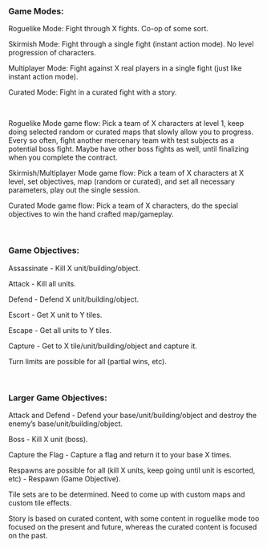 ### **Game Modes:**

Roguelike Mode: Fight through X fights. Co-op of some sort.

Skirmish Mode: Fight through a single fight (instant action mode). No level progression of characters.

Multiplayer Mode: Fight against X real players in a single fight (just like instant action mode).

Curated Mode: Fight in a curated fight with a story.

<br>

Roguelike Mode game flow: Pick a team of X characters at level 1, keep doing selected random or curated maps that slowly allow you to progress. Every so often, fight another mercenary team with test subjects as a potential boss fight. Maybe have other boss fights as well, until finalizing when you complete the contract.

Skirmish/Multiplayer Mode game flow: Pick a team of X characters at X level, set objectives, map (random or curated), and set all necessary parameters, play out the single session.

Curated Mode game flow: Pick a team of X characters, do the special objectives to win the hand crafted map/gameplay.

<br>

### **Game Objectives:**

Assassinate - Kill X unit/building/object.

Attack - Kill all units.

Defend - Defend X unit/building/object.

Escort - Get X unit to Y tiles.

Escape - Get all units to Y tiles.

Capture - Get to X tile/unit/building/object and capture it.

Turn limits are possible for all (partial wins, etc).

<br>

### **Larger Game Objectives:**

Attack and Defend - Defend your base/unit/building/object and destroy the enemy’s base/unit/building/object.

Boss - Kill X unit (boss).

Capture the Flag - Capture a flag and return it to your base X times.

Respawns are possible for all (kill X units, keep going until unit is escorted, etc) - Respawn (Game Objective).

Tile sets are to be determined. Need to come up with custom maps and custom tile effects. 

Story is based on curated content, with some content in roguelike mode too focused on the present and future, whereas the curated content is focused on the past.

<br>
